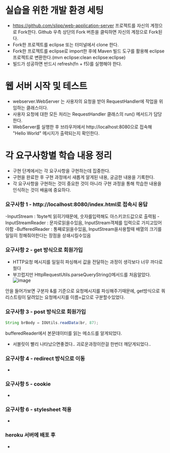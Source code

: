 # 실습을 위한 개발 환경 세팅
* https://github.com/slipp/web-application-server 프로젝트를 자신의 계정으로 Fork한다. Github 우측 상단의 Fork 버튼을 클릭하면 자신의 계정으로 Fork된다.
* Fork한 프로젝트를 eclipse 또는 터미널에서 clone 한다.
* Fork한 프로젝트를 eclipse로 import한 후에 Maven 빌드 도구를 활용해 eclipse 프로젝트로 변환한다.(mvn eclipse:clean eclipse:eclipse)
* 빌드가 성공하면 반드시 refresh(fn + f5)를 실행해야 한다.

# 웹 서버 시작 및 테스트
* webserver.WebServer 는 사용자의 요청을 받아 RequestHandler에 작업을 위임하는 클래스이다.
* 사용자 요청에 대한 모든 처리는 RequestHandler 클래스의 run() 메서드가 담당한다.
* WebServer를 실행한 후 브라우저에서 http://localhost:8080으로 접속해 "Hello World" 메시지가 출력되는지 확인한다.

# 각 요구사항별 학습 내용 정리
* 구현 단계에서는 각 요구사항을 구현하는데 집중한다. 
* 구현을 완료한 후 구현 과정에서 새롭게 알게된 내용, 궁금한 내용을 기록한다.
* 각 요구사항을 구현하는 것이 중요한 것이 아니라 구현 과정을 통해 학습한 내용을 인식하는 것이 배움에 중요하다. 

### 요구사항 1 - http://localhost:8080/index.html로 접속시 응답
-InputStream : 1byte씩 읽히기때문에, 숫자를입력해도 아스키코드값으로 출력됨
-InputStreamReader : 문자로읽을수있음, InputStream객체를 입력으로 가지고있어야함
-BufferedReader : 통째로읽을수있음, InputStream을사용할때 배열의 크기를 일일히 정해줘야한다는 장점을 상쇄시킬수있음

### 요구사항 2 - get 방식으로 회원가입
* HTTP요청 메시지를 일일히 파싱해서 값을 전달하는 과정이 생각보다 너무 까다로웠다
* 부끄럽지만 HttpRequestUtils.parseQueryString()메서드를 처음알았다.
 ![image](https://user-images.githubusercontent.com/59333182/166653234-9f512a75-3ee4-48a8-8517-479bda8efba9.png)
 
안을 들어가보면 구분자 &를 기준으로 요청메시지를 파싱해주기때문에, get방식으로 쿼리스트링이 달려있는 요청메시지를 이름=값으로 구분할수있었다.

### 요구사항 3 - post 방식으로 회원가입
```java
String brBody = IOUtils.readData(br, 87);
``` 
bufferedReader에서 본문데이터를 읽는 메소드를 알게되었다.

*  서블릿이 빨리 나타났으면좋겠다.. 괴로운과정이란걸 한번더 깨닫게되었다..

### 요구사항 4 - redirect 방식으로 이동
* 

### 요구사항 5 - cookie
* 

### 요구사항 6 - stylesheet 적용
* 

### heroku 서버에 배포 후
* 
